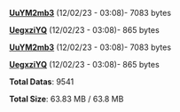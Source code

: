 [**UuYM2mb3**](/data/UuYM2mb3.txt) (12/02/23 - 03:08)- 7083 bytes

[**UegxziYQ**](/data/UegxziYQ.txt) (12/02/23 - 03:08)- 865 bytes

[**UuYM2mb3**](/data/UuYM2mb3.txt) (12/02/23 - 03:08)- 7083 bytes

[**UegxziYQ**](/data/UegxziYQ.txt) (12/02/23 - 03:08)- 865 bytes

**Total Datas**: 9541

**Total Size**: 63.83 MB / 63.8 MB